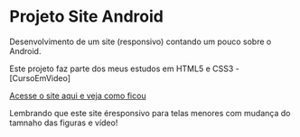 # Projeto Site Android

Desenvolvimento de um site (responsivo) contando um pouco sobre o Android.

Este projeto faz parte dos meus estudos em HTML5 e CSS3 - [CursoEmVideo]

<a href="https://mauriciopcosta.github.io/projeto-site-android/" target="_blank">Acesse o site aqui e veja como ficou</a>

Lembrando que este site éresponsivo para telas menores com mudança do tamnaho das figuras e vídeo!
